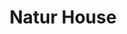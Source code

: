 ---
title: "Natur House"
url: /madrid/natur-house-calle-de-ferraz/
shop: suplementos nutricionales
---